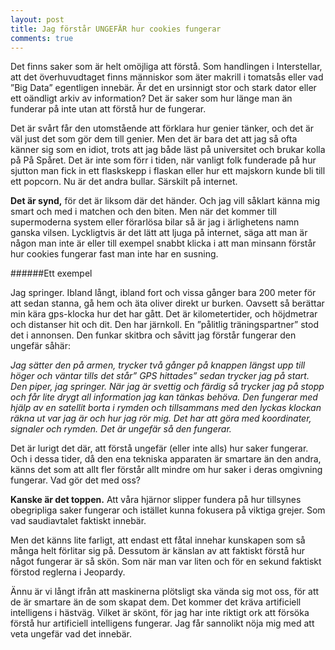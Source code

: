 ```yaml
---
layout: post
title: Jag förstår UNGEFÄR hur cookies fungerar
comments: true
---
```


Det finns saker som är helt omöjliga att förstå. Som handlingen i Interstellar, att det överhuvudtaget finns människor som äter makrill i tomatsås eller vad ”Big Data” egentligen innebär. Är det en ursinnigt stor och stark dator eller ett oändligt arkiv av information? Det är saker som hur länge man än funderar på inte utan att förstå hur de fungerar.
 
Det är svårt får den utomstående att förklara hur genier tänker, och det är väl just det som gör dem till genier. Men det är bara det att jag så ofta känner sig som en idiot, trots att jag både läst på universitet och brukar kolla på På Spåret. Det är inte som förr i tiden, när vanligt folk funderade på hur sjutton man fick in ett flaskskepp i flaskan eller hur ett majskorn kunde bli till ett popcorn. Nu är det andra bullar. Särskilt på internet.
 
<strong>Det är synd,</strong> för det är liksom där det händer. Och jag vill såklart känna mig smart och med i matchen och den biten. Men när det kommer till supermoderna system eller förarlösa bilar så är jag i ärlighetens namn ganska vilsen. Lyckligtvis är det lätt att ljuga på internet, säga att man är någon man inte är eller till exempel snabbt klicka i att man minsann förstår hur cookies fungerar fast man inte har en susning.
  
 
######Ett exempel 
 
Jag springer. Ibland långt, ibland fort och vissa gånger bara 200 meter för att sedan stanna, gå hem och äta oliver direkt ur burken. Oavsett så berättar min kära gps-klocka hur det har gått. Det är kilometertider, och höjdmetrar och distanser hit och dit. Den har järnkoll. En ”pålitlig träningspartner” stod det i annonsen. Den funkar skitbra och såvitt jag förstår fungerar den ungefär såhär: 

<i>Jag sätter den på armen, trycker två gånger på knappen längst upp till höger och väntar tills det står” GPS hittades” sedan trycker jag på start. Den piper, jag springer. När jag är svettig och färdig så trycker jag på stopp och får lite drygt all information jag kan tänkas behöva. Den fungerar med hjälp av en satellit borta i rymden och tillsammans med den lyckas klockan räkna ut var jag är och hur jag rör mig. Det har att göra med koordinater, signaler och rymden. Det är ungefär så den fungerar.</i>

Det är lurigt det där, att förstå ungefär (eller inte alls) hur saker fungerar. Och i dessa tider, då den ena tekniska apparaten är smartare än den andra, känns det som att allt fler förstår allt mindre om hur saker i deras omgivning fungerar. Vad gör det med oss?
 
<strong>Kanske är det toppen.</strong> Att våra hjärnor slipper fundera på hur tillsynes obegripliga saker fungerar och istället kunna fokusera på viktiga grejer. Som vad saudiavtalet faktiskt innebär.

Men det känns lite farligt, att endast ett fåtal innehar kunskapen som så många helt förlitar sig på. Dessutom är känslan av att faktiskt förstå hur något fungerar är så skön. Som när man var liten och för en sekund faktiskt förstod reglerna i Jeopardy. 
 
Ännu är vi långt ifrån att maskinerna plötsligt ska vända sig mot oss, för att de är smartare än de som skapat dem. Det kommer det kräva artificiell intelligens i hästväg. Vilket är skönt, för jag har inte riktigt ork att försöka förstå hur artificiell intelligens fungerar. Jag får sannolikt nöja mig med att veta ungefär vad det innebär.
